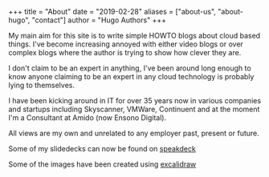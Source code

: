 +++
title = "About"
date = "2019-02-28"
aliases = ["about-us", "about-hugo", "contact"]
author = "Hugo Authors"
+++

My main aim for this site is to write simple HOWTO blogs about cloud based things. I've become increasing annoyed with either video blogs or over complex blogs where the author is trying to show how clever they are.

I don't claim to be an expert in anything, I've been around long enough to know anyone claiming to be an expert in any cloud technology is probably lying to themselves.

I have been kicking around in IT for over 35 years now in various companies and startups including Skyscanner, VMWare, Continuent and at the moment I'm a Consultant at Amido (now Ensono Digital).

All views are my own and unrelated to any employer past, present or future.

Some of my slidedecks can now be found on [speakdeck](https://speakerdeck.com/neilarmitage)

Some of the images have been created using [excalidraw](https://excalidraw.com/)